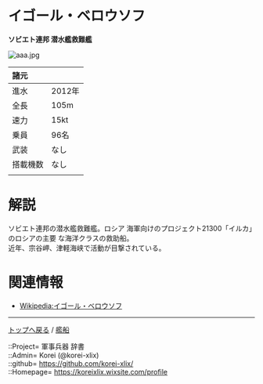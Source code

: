 # イゴール・ベロウソフ
**ソビエト連邦 潜水艦救難艦**  

![aaa.jpg](https://bn02pap001files.storage.live.com/y4mkLNJFTpS403OFOAY0GBHVqa4bAzVWr6klwQuRn4vFm9v666BWx4JjnCULSYX3Qw76LmngZIzSP7vV_Zjk7zz8j6-h_7RVc46nO993AiT-iZLYkA2o25jc7E9xgHrN78usOV7wdSzlf41LtMzSsJ2dU214seButjViyYYmH27hoMoJnzc7udvm8m8Be2iVgCt?width=640&height=453&cropmode=none)  


|諸元  |  |
|:--|:--|
|進水  |2012年  |
|全長  |105m  |
|速力  |15kt  |
|乗員  |96名  |
|武装  |なし  |
|搭載機数  |なし  |
||  |


# 解説
ソビエト連邦の潜水艦救難艦。ロシア 海軍向けのプロジェクト21300「イルカ」のロシアの主要 な海洋クラスの救助船。  
近年、宗谷岬、津軽海峡で活動が目撃されている。  



# 関連情報
* [Wikipedia:イゴール・ベロウソフ](https://bit.ly/37oFu8y)



***
[トップへ戻る](/readme.md) / [艦船](/ship/readme.md)  
  
::Project= 軍事兵器 辞書  
::Admin= Korei (@korei-xlix)  
::github= https://github.com/korei-xlix/  
::Homepage= https://koreixlix.wixsite.com/profile  
